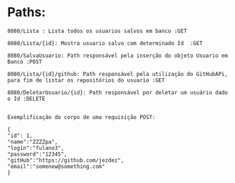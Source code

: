 # Paths:
    
    8080/Lista : Lista todos os usuarios salvos em banco :GET
    
    8080/Lista/{id}: Mostra usuario salvo com determinado Id  :GET
    
    8080/SalvaUsuario: Path responsável pela inserção do objeto Usuario em Banco :POST
    
    8080/Lista/{id}/github: Path responsável pela utilização do GitHubAPi, para fim de listar os repositórios do usuario :GET
    
    8080/DeletarUsuario/{id}: Path responsável por deletar um usuário dado o Id :DELETE
    
    
    Exemplificação do corpo de uma requisição POST:
     
    {
    "id": 1,
    "name":"ZZZZpa",
    "login":"fulano3",
    "password":"12345",
    "gitHub":"https://github.com/jezdez",
    "email":"somenew@something.com"
    }
